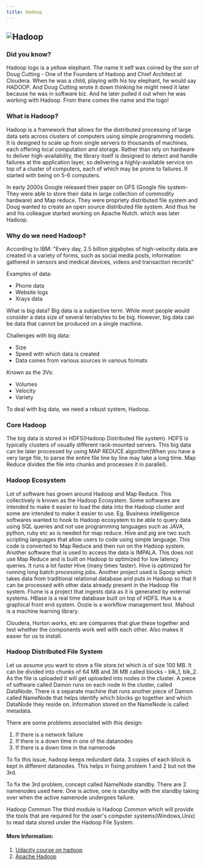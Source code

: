 ```yaml
---
title: Hadoop
---
```

## ![Hadoop](http://2s7gjr373w3x22jf92z99mgm5w-wpengine.netdna-ssl.com/wp-content/uploads/2014/08/Hadoop_logo_2.png)

### Did you know? 
Hadoop logo is a yellow elephant. The name it self was coined by the son of Doug Cutting - One of the Founders of Hadoop and Chief Architect at Cloudera. When he was a child, playing with his toy elephant, he would say HADOOP. And Doug Cutting wrote it down thinking he might need it later because he was in software biz. And he later pulled it out when he was working with Hadoop. From there comes the name and the logo!

### What is Hadoop?

Hadoop is a framework that allows for the distributed processing of large data sets across clusters of computers using simple programming models. It is designed to scale up from single servers to thousands of machines, each offering local computation and storage. Rather than rely on hardware to deliver high-availability, the library itself is designed to detect and handle failures at the application layer, so delivering a highly-available service on top of a cluster of computers, each of which may be prone to failures.  It started with being on 5-6 computers.

In early 2000s Google released their paper on GFS (Google file system- They were able to store their data in large collection of commodity hardware) and Map reduce. They were propriety distributed file system and Doug wanted to create an open source distributed file system. And thus he and his colleague started working on Apache Nutch. which was later Hadoop.

### Why do we need Hadoop?

According to IBM: "Every day, 2.5 billion gigabytes of high-velocity data are created in a variety of forms, such as social media posts, information gathered in sensors and medical devices, videos and transaction records"

Examples of data:
  * Phone data
  * Website logs
  * Xrays data

What is big data?
Big data is a subjective term. While most people would consider a data size of several terrabytes to be big. However, big data can be data that cannot be produced on a single machine.

Challenges with big data:
- Size
- Speed with which data is created
- Data comes from various sources in various formats

Known as the 3Vs:
- Volumes
- Velocity
- Variety

To deal with big data, we need a robust system, Hadoop.

### Core Hadoop

The big data is stored in HDFS(Hadoop Distributed file system). HDFS is typically clusters of usually different rack-mounted servers. This big data can be later processed by using MAP REDUCE algorithm(When you have a very large file, to parse the entire file line by line may take a long time. Map Reduce divides the file into chunks and processes it in parallel). 

### Hadoop Ecosystem

Lot of software has grown around Hadoop and Map Reduce. This collectively is known as the Hadoop Ecosystem. Some softwares are intended to make it easier to load the data into the Hadoop cluster and some are intended to make it easier to use. Eg. Business intelligence softwares wanted to hook to Hadoop ecosystem to be able to query data using SQL queries and not use programming languages such as JAVA, python, ruby etc as is needed for map reduce. Hive and pig are two such scripting languages that allow users to code using simple language. This code is converted to Map Reduce and then run on the Hadoop system.
Another software that is used to access the data is IMPALA. This does not use Map Reduce and is built on Hadoop to optimized for low latency queries. It runs a lot faster Hive (many times faster). Hive is optimized for running long batch processing jobs.
Another project used is Sqoop which takes data from traditional relational database and puts in Hadoop so that it can be processed with other data already present in the Hadoop file system. Flume is a project that ingests data as it is generated by external systems. HBase is a real time database built on top of HDFS. Hue is a graphical front end system. Oozie is a workflow management tool. Mahout is a machine learning library.

Cloudera, Horton works, etc are companies that glue these together and test whether the components work well with each other. Also makes it easier for us to install.

### Hadoop Distributed File System

Let us assume you want to store a file store.txt which is of size 100 MB. It can be divided into chunks of 64 MB and 36 MB called blocks - blk_1, blk_2. As the file is uploaded it will get uploaded into nodes in the cluster. A piece of software called Damon runs on each node in the cluster, called DataNode. There is a separate machine that runs another piece of Damon called NameNode that helps identify which blocks go together and which DataNode they reside on. Information stored on the NameNode is called metadata.

There are some problems associated with this design:
1. If there is a network failure
1. If there is a down time in one of the datanodes
1. If there is a down time in the namenode

To fix this issue, hadoop keeps redundant data. 3 copies of each block is kept in different datanodes. This helps in fixing problem 1 and 2 but not the 3rd.

To fix the 3rd problem, concept called NameNode standby. There are 2 namenodes used here. One is active, one is standby with the standby taking over when the active namenode undergoes failure.

Hadoop Common
The third module is Hadoop Common which will provide the tools that are required for the user's computer systems(Windows,Unix) to read data stored under the Hadoop File System.

#### More Information:
1. <a href='https://www.udacity.com/course/intro-to-hadoop-and-mapreduce--ud617' target='_blank' rel='nofollow'>Udacity course on hadoop</a>
1. <a href='http://hadoop.apache.org/' target='_blank' rel='nofollow'>Apache Hadoop</a>
